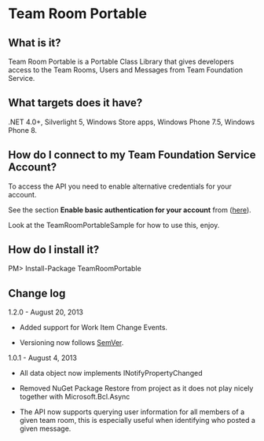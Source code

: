# Team Room Portable #

## What is it? ##
Team Room Portable is a Portable Class Library that gives developers access to the Team Rooms, Users and Messages from Team Foundation Service.

## What targets does it have? ##
.NET 4.0+, Silverlight 5, Windows Store apps, Windows Phone 7.5, Windows Phone 8.

## How do I connect to my Team Foundation Service Account? ##
To access the API you need to enable alternative credentials for your account.

See the section __Enable basic authentication for your account__ from ([here](http://tfs.visualstudio.com/en-us/learn/use-git-and-xcode-with-tfs.aspx)).

Look at the TeamRoomPortableSample for how to use this, enjoy.

## How do I install it? ##
PM> Install-Package TeamRoomPortable

## Change log ##
1.2.0 - August 20, 2013

+	Added support for Work Item Change Events.

+	Versioning now follows [SemVer](semver.org).


1.0.1 - August 4, 2013
 
+	All data object now implements INotifyPropertyChanged

+	Removed NuGet Package Restore from project as it does not play nicely together with Microsoft.Bcl.Async

+	The API now supports querying user information for all members of a given team room, this is especially useful when identifying who posted a given message.
	






















